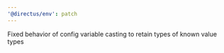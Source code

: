 ```yaml
---
'@directus/env': patch
---
```


Fixed behavior of config variable casting to retain types of known value types

